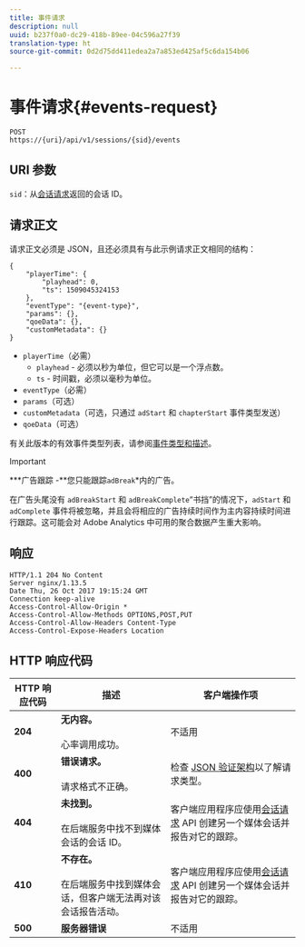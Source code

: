 ```yaml
---
title: 事件请求
description: null
uuid: b237f0a0-dc29-418b-89ee-04c596a27f39
translation-type: ht
source-git-commit: 0d2d75dd411edea2a7a853ed425af5c6da154b06

---
```



# 事件请求{#events-request}

```
POST 
https://{uri}/api/v1/sessions/{sid}/events 
```

## URI 参数

`sid`：从[会话请求](/help/media-collection-api/mc-api-ref/mc-api-sessions-req.md)返回的会话 ID。

## 请求正文

请求正文必须是 JSON，且还必须具有与此示例请求正文相同的结构：

```
{ 
    "playerTime": { 
        "playhead": 0, 
        "ts": 1509045324153 
    }, 
    "eventType": "{event-type}", 
    "params": {}, 
    "qoeData": {}, 
    "customMetadata": {} 
}
```

* `playerTime`（必需）
   * `playhead` - 必须以秒为单位，但它可以是一个浮点数。
   * `ts` - 时间戳，必须以毫秒为单位。
* `eventType`（必需）
* `params`（可选）
* `customMetadata`（可选，只通过 `adStart` 和 `chapterStart` 事件类型发送）
* `qoeData`（可选）

有关此版本的有效事件类型列表，请参阅[事件类型和描述](/help/media-collection-api/mc-api-ref/mc-api-event-types.md)。

>[!IMPORTANT]
>
>***广告跟踪 -**您只能跟踪`adBreak`*内的广告。
>
>在广告头尾没有 `adBreakStart` 和 `adBreakComplete`“书挡”的情况下，`adStart` 和 `adComplete` 事件将被忽略，并且会将相应的广告持续时间作为主内容持续时间进行跟踪。这可能会对 Adobe Analytics 中可用的聚合数据产生重大影响。

## 响应

```
HTTP/1.1 204 No Content 
Server nginx/1.13.5 
Date Thu, 26 Oct 2017 19:15:24 GMT 
Connection keep-alive 
Access-Control-Allow-Origin * 
Access-Control-Allow-Methods OPTIONS,POST,PUT 
Access-Control-Allow-Headers Content-Type 
Access-Control-Expose-Headers Location
```

## HTTP 响应代码

| HTTP 响应代码 | 描述 | 客户端操作项 |
|---|---|---|
| **204** | **无内容。**<br/><br/>心率调用成功。 | 不适用 |
| **400** | **错误请求。**<br/><br/>请求格式不正确。 | 检查 [JSON 验证架构](/help/media-collection-api/mc-api-ref/mc-api-json-validation.md)以了解请求类型。 |
| **404** | **未找到。**<br/><br/>在后端服务中找不到媒体会话的会话 ID。 | 客户端应用程序应使用[会话请求](/help/media-collection-api/mc-api-ref/mc-api-sessions-req.md) API 创建另一个媒体会话并报告对它的跟踪。 |
| **410** | **不存在。**<br/><br/>在后端服务中找到媒体会话，但客户端无法再对该会话报告活动。 | 客户端应用程序应使用[会话请求](/help/media-collection-api/mc-api-ref/mc-api-sessions-req.md) API 创建另一个媒体会话并报告对它的跟踪。 |
| **500** | **服务器错误** | 不适用 |

